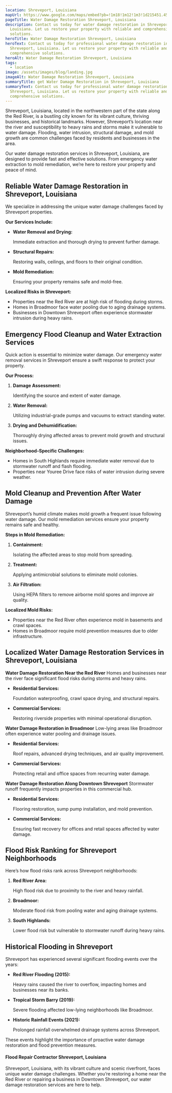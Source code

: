 ```yaml
---
location: Shreveport, Louisiana
mapUrl: https://www.google.com/maps/embed?pb=!1m18!1m12!1m3!1d215451.4505282755!2d-93.97888187835004!3d32.46121770599261!2m3!1f0!2f0!3f0!3m2!1i1024!2i768!4f13.1!3m3!1m2!1s0x86312a8d1798e91f%3A0x2ebd2c1687a49cdd!2sShreveport%2C%20LA!5e0!3m2!1sen!2sus!4v1735531940469!5m2!1sen!2sus
pageTitle: Water Damage Restoration Shreveport, Louisiana
description: Contact us today for water damage restoration in Shreveport,
  Louisiana. Let us restore your property with reliable and comprehensive
  solutions.
heroTitle: Water Damage Restoration Shreveport, Louisiana
heroText: Contact us today for professional water damage restoration in
  Shreveport, Louisiana. Let us restore your property with reliable and
  comprehensive solutions.
heroAlt: Water Damage Restoration Shreveport, Louisiana
tags:
  - location
image: /assets/images/blog/landing.jpg
imageAlt: Water Damage Restoration Shreveport, Louisiana
summaryTitle: get Water Damage Restoration in Shreveport, Louisiana
summaryText: Contact us today for professional water damage restoration in
  Shreveport, Louisiana. Let us restore your property with reliable and
  comprehensive solutions.
---
```

Shreveport, Louisiana, located in the northwestern part of the state along the Red River, is a bustling city known for its vibrant culture, thriving businesses, and historical landmarks. However, Shreveport’s location near the river and susceptibility to heavy rains and storms make it vulnerable to water damage. Flooding, water intrusion, structural damage, and mold growth are common challenges faced by residents and businesses in the area.

Our water damage restoration services in Shreveport, Louisiana, are designed to provide fast and effective solutions. From emergency water extraction to mold remediation, we’re here to restore your property and peace of mind.

## **Reliable Water Damage Restoration in Shreveport, Louisiana**

We specialize in addressing the unique water damage challenges faced by Shreveport properties.

**Our Services Include:**

* **Water Removal and Drying:**

   Immediate extraction and thorough drying to prevent further damage.
* **Structural Repairs:**

   Restoring walls, ceilings, and floors to their original condition.
* **Mold Remediation:**

   Ensuring your property remains safe and mold-free.

**Localized Risks in Shreveport:**

* Properties near the Red River are at high risk of flooding during storms.
* Homes in Broadmoor face water pooling due to aging drainage systems.
* Businesses in Downtown Shreveport often experience stormwater intrusion during heavy rains.

## **Emergency Flood Cleanup and Water Extraction Services**

Quick action is essential to minimize water damage. Our emergency water removal services in Shreveport ensure a swift response to protect your property.

**Our Process:**

1. **Damage Assessment:**

    Identifying the source and extent of water damage.
2. **Water Removal:**

    Utilizing industrial-grade pumps and vacuums to extract standing water.
3. **Drying and Dehumidification:**

    Thoroughly drying affected areas to prevent mold growth and structural issues.

**Neighborhood-Specific Challenges:**

* Homes in South Highlands require immediate water removal due to stormwater runoff and flash flooding.
* Properties near Youree Drive face risks of water intrusion during severe weather.

## **Mold Cleanup and Prevention After Water Damage**

Shreveport’s humid climate makes mold growth a frequent issue following water damage. Our mold remediation services ensure your property remains safe and healthy.

**Steps in Mold Remediation:**

1. **Containment:**

    Isolating the affected areas to stop mold from spreading.
2. **Treatment:**

    Applying antimicrobial solutions to eliminate mold colonies.
3. **Air Filtration:**

    Using HEPA filters to remove airborne mold spores and improve air quality.

**Localized Mold Risks:**

* Properties near the Red River often experience mold in basements and crawl spaces.
* Homes in Broadmoor require mold prevention measures due to older infrastructure.

## **Localized Water Damage Restoration Services in Shreveport, Louisiana**

**Water Damage Restoration Near the Red River**
Homes and businesses near the river face significant flood risks during storms and heavy rains.

* **Residential Services:**

   Foundation waterproofing, crawl space drying, and structural repairs.
* **Commercial Services:**

   Restoring riverside properties with minimal operational disruption.

**Water Damage Restoration in Broadmoor**
Low-lying areas like Broadmoor often experience water pooling and drainage issues.

* **Residential Services:**

   Roof repairs, advanced drying techniques, and air quality improvement.
* **Commercial Services:**

   Protecting retail and office spaces from recurring water damage.

**Water Damage Restoration Along Downtown Shreveport**
Stormwater runoff frequently impacts properties in this commercial hub.

* **Residential Services:**

   Flooring restoration, sump pump installation, and mold prevention.
* **Commercial Services:**

   Ensuring fast recovery for offices and retail spaces affected by water damage.

## **Flood Risk Ranking for Shreveport Neighborhoods**

Here’s how flood risks rank across Shreveport neighborhoods:

1. **Red River Area:**

    High flood risk due to proximity to the river and heavy rainfall.
2. **Broadmoor:**

    Moderate flood risk from pooling water and aging drainage systems.
3. **South Highlands:**

    Lower flood risk but vulnerable to stormwater runoff during heavy rains.

## **Historical Flooding in Shreveport**

Shreveport has experienced several significant flooding events over the years:

* **Red River Flooding (2015):**

   Heavy rains caused the river to overflow, impacting homes and businesses near its banks.
* **Tropical Storm Barry (2019):**

   Severe flooding affected low-lying neighborhoods like Broadmoor.
* **Historic Rainfall Events (2021):**

   Prolonged rainfall overwhelmed drainage systems across Shreveport.

These events highlight the importance of proactive water damage restoration and flood prevention measures.

#### **Flood Repair Contractor Shreveport, Louisiana**

Shreveport, Louisiana, with its vibrant culture and scenic riverfront, faces unique water damage challenges. Whether you’re restoring a home near the Red River or repairing a business in Downtown Shreveport, our water damage restoration services are here to help.
